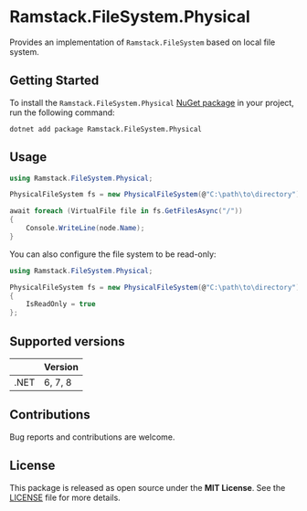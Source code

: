 # Ramstack.FileSystem.Physical

Provides an implementation of `Ramstack.FileSystem` based on local file system.

## Getting Started

To install the `Ramstack.FileSystem.Physical` [NuGet package](https://www.nuget.org/packages/Ramstack.FileSystem.Physical)
in your project, run the following command:
```console
dotnet add package Ramstack.FileSystem.Physical
```
## Usage

```csharp
using Ramstack.FileSystem.Physical;

PhysicalFileSystem fs = new PhysicalFileSystem(@"C:\path\to\directory");

await foreach (VirtualFile file in fs.GetFilesAsync("/"))
{
    Console.WriteLine(node.Name);
}
```

You can also configure the file system to be read-only:
```csharp
using Ramstack.FileSystem.Physical;

PhysicalFileSystem fs = new PhysicalFileSystem(@"C:\path\to\directory")
{
    IsReadOnly = true
};
```

## Supported versions

|      | Version |
|------|---------|
| .NET | 6, 7, 8 |

## Contributions

Bug reports and contributions are welcome.

## License

This package is released as open source under the **MIT License**.
See the [LICENSE](https://github.com/rameel/ramstack.virtualfiles/blob/main/LICENSE) file for more details.
